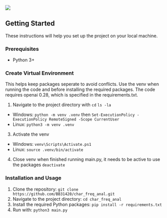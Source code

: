 ![](https://upload.wikimedia.org/wikipedia/commons/6/6b/Charles_Babbage_-_1860.jpg)
## Getting Started

These instructions will help you set up the project on your local machine.

### Prerequisites

- Python 3+



### Create Virtual Environment
This helps keep packages seperate to avoid conflicts. Use the venv when running the code and before installing the required packages. The code requires openai 0.28, which is specified in the requirements.txt. 

1. Navigate to the project directory with ```cd``` ```ls -la```
 * Windows: ```python -m venv .venv``` then ```Set-ExecutionPolicy -ExecutionPolicy RemoteSigned -Scope CurrentUser```
 * Linux: ```python3 -m venv .venv```
3. Activate the venv
 * Windows: ```venv\Scripts\Activate.ps1```
 * Linux: ```source .venv/bin/activate```
4. Close venv when finished running main.py, it needs to be active to use the packages ```deactivate```

### Installation and Usage

1. Clone the repository: ```git clone https://github.com/BB31420/char_freq_anal.git```
2. Navigate to the project directory: ```cd char_freq_anal```
3. Install the required Python packages: ```pip install -r requirements.txt```
4. Run with: ```python3 main.py``` 
